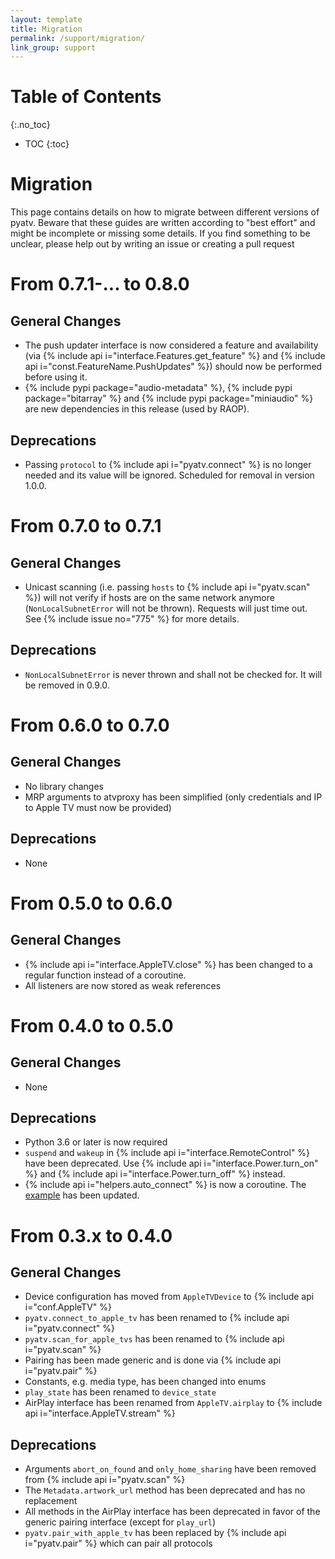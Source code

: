 ```yaml
---
layout: template
title: Migration
permalink: /support/migration/
link_group: support
---
```

# Table of Contents
{:.no_toc}
* TOC
{:toc}

# Migration

This page contains details on how to migrate between different versions
of pyatv. Beware that these guides are written according to "best effort"
and might be incomplete or missing some details. If you find something
to be unclear, please help out by writing an issue or creating a pull
request

# From 0.7.1-... to 0.8.0

## General Changes

* The push updater interface is now considered a feature and availability
  (via {% include api i="interface.Features.get_feature" %} and
  {% include api i="const.FeatureName.PushUpdates" %}) should now be performed
  before using it.
* {% include pypi package="audio-metadata" %}, {% include pypi package="bitarray" %}
  and {% include pypi package="miniaudio" %} are new dependencies in this
  release (used by RAOP).
## Deprecations

* Passing `protocol` to {% include api i="pyatv.connect" %} is no longer
  needed and its value will be ignored. Scheduled for removal in version 1.0.0.

# From 0.7.0 to 0.7.1

## General Changes

* Unicast scanning (i.e. passing `hosts` to {% include api i="pyatv.scan" %}) will
  not verify if hosts are on the same network anymore (`NonLocalSubnetError` will
  not be thrown). Requests will just time out. See {% include issue no="775" %}
  for more details.

## Deprecations

* `NonLocalSubnetError` is never thrown and shall not be checked for. It
  will be removed in 0.9.0.

# From 0.6.0 to 0.7.0

## General Changes

* No library changes
* MRP arguments to atvproxy has been simplified (only credentials and IP to
  Apple TV must now be provided)

## Deprecations

* None

# From 0.5.0 to 0.6.0

## General Changes

  * {% include api i="interface.AppleTV.close" %} has been changed to a
    regular function instead of a coroutine.
  * All listeners are now stored as weak references

# From 0.4.0 to 0.5.0

## General Changes

* None

## Deprecations

* Python 3.6 or later is now required
* `suspend` and `wakeup` in {% include api i="interface.RemoteControl" %}
  have been deprecated. Use {% include api i="interface.Power.turn_on" %}
  and {% include api i="interface.Power.turn_off" %} instead.
* {% include api i="helpers.auto_connect" %} is now a coroutine. The
  [example](https://github.com/postlund/pyatv/blob/master/examples/auto_connect.py)
  has been updated.

# From 0.3.x to 0.4.0

## General Changes

* Device configuration has moved from `AppleTVDevice` to {% include api i="conf.AppleTV" %}
* `pyatv.connect_to_apple_tv` has been renamed to {% include api i="pyatv.connect" %}
* `pyatv.scan_for_apple_tvs` has been renamed to {% include api i="pyatv.scan" %}
* Pairing has been made generic and is done via {% include api i="pyatv.pair" %}
* Constants, e.g. media type, has been changed into enums
* `play_state` has been renamed to `device_state`
* AirPlay interface has been renamed from `AppleTV.airplay` to
  {% include api i="interface.AppleTV.stream" %}

## Deprecations

* Arguments `abort_on_found` and `only_home_sharing` have been removed from
  {% include api i="pyatv.scan" %}
* The `Metadata.artwork_url` method has been deprecated and has no
  replacement
* All methods in the AirPlay interface has been deprecated in favor
  of the generic pairing interface (except for `play_url`)
* `pyatv.pair_with_apple_tv` has been replaced by {% include api i="pyatv.pair" %}
  which can pair all protocols

